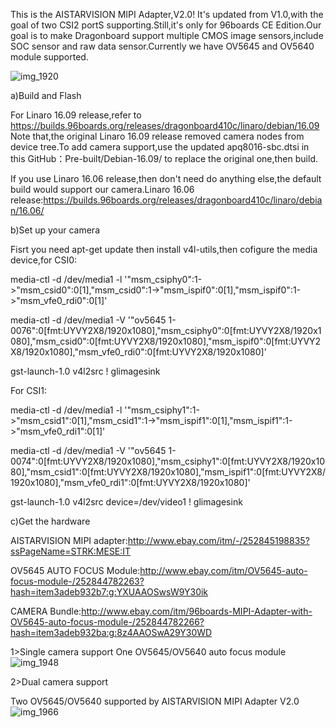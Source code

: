 This is the AISTARVISION MIPI Adapter,V2.0! It's updated from V1.0,with the goal of two CSI2 portS supporting.Still,it's only for 96boards CE Edition.Our goal is to make Dragonboard support multiple CMOS image sensors,include SOC sensor and raw data sensor.Currently we have OV5645 and OV5640 module supported.

![img_1920](https://cloud.githubusercontent.com/assets/22780075/25014460/b3ec0d7c-202c-11e7-958e-fe873ddf64c9.JPG)

a)Build and Flash

For Linaro 16.09 release,refer to https://builds.96boards.org/releases/dragonboard410c/linaro/debian/16.09        Note that,the original Linaro 16.09 release removed camera nodes from device tree.To add camera support,use the updated apq8016-sbc.dtsi in this GitHub：Pre-built/Debian-16.09/ to replace the original one,then build.

If you use Linaro 16.06 release,then don't need do anything else,the default build would support our camera.Linaro 16.06 release:https://builds.96boards.org/releases/dragonboard410c/linaro/debian/16.06/

b)Set up your camera
 
   Fisrt you need apt-get update then install v4l-utils,then cofigure the media device,for CSI0:
  
media-ctl -d /dev/media1 -l '"msm_csiphy0":1->"msm_csid0":0[1],"msm_csid0":1->"msm_ispif0":0[1],"msm_ispif0":1->"msm_vfe0_rdi0":0[1]'

media-ctl -d /dev/media1 -V '"ov5645 1-0076":0[fmt:UYVY2X8/1920x1080],"msm_csiphy0":0[fmt:UYVY2X8/1920x1080],"msm_csid0":0[fmt:UYVY2X8/1920x1080],"msm_ispif0":0[fmt:UYVY2X8/1920x1080],"msm_vfe0_rdi0":0[fmt:UYVY2X8/1920x1080]'

gst-launch-1.0 v4l2src ! glimagesink

For CSI1:

media-ctl -d /dev/media1 -l '"msm_csiphy1":1->"msm_csid1":0[1],"msm_csid1":1->"msm_ispif1":0[1],"msm_ispif1":1->"msm_vfe0_rdi1":0[1]'

media-ctl -d /dev/media1 -V '"ov5645 1-0074":0[fmt:UYVY2X8/1920x1080],"msm_csiphy1":0[fmt:UYVY2X8/1920x1080],"msm_csid1":0[fmt:UYVY2X8/1920x1080],"msm_ispif1":0[fmt:UYVY2X8/1920x1080],"msm_vfe0_rdi1":0[fmt:UYVY2X8/1920x1080]'

gst-launch-1.0 v4l2src device=/dev/video1 ! glimagesink


c)Get the hardware

AISTARVISION MIPI adapter:http://www.ebay.com/itm/-/252845198835?ssPageName=STRK:MESE:IT

OV5645 AUTO FOCUS Module:http://www.ebay.com/itm/OV5645-auto-focus-module-/252844782263?hash=item3adeb932b7:g:YXUAAOSwsW9Y30ik

CAMERA Bundle:http://www.ebay.com/itm/96boards-MIPI-Adapter-with-OV5645-auto-focus-module-/252844782266?hash=item3adeb932ba:g:8z4AAOSwA29Y30WD

1>Single camera support
One OV5645/OV5640 auto focus module
![img_1948](https://cloud.githubusercontent.com/assets/22780075/24592272/728c99a8-17c8-11e7-880a-757cf84d0f45.jpg)

2>Dual camera support

Two OV5645/OV5640 supported by AISTARVISION MIPI Adapter V2.0
![img_1966](https://cloud.githubusercontent.com/assets/22780075/24592212/ca0ae0e6-17c7-11e7-9c82-a632147f91d1.jpg)



